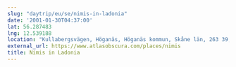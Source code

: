```yaml
---
slug: "daytrip/eu/se/nimis-in-ladonia"
date: '2001-01-30T04:37:00'
lat: 56.287483
lng: 12.539188
location: "Kullabergsvägen, Höganäs, Höganäs kommun, Skåne län, 263 39, Sverige"
external_url: https://www.atlasobscura.com/places/nimis
title: Nimis in Ladonia
---
```



